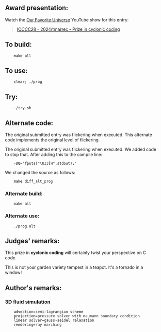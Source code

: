 ## Award presentation:

Watch the [Our Favorite Universe](https://www.youtube.com/@OurFavoriteUniverse)
YouTube show for this entry:

> [IOCCC28 - 2024/tmarrec - Prize in cyclonic coding](https://www.youtube.com/watch?v=dIDNZI55trg)


## To build:

``` <!---sh-->
    make all
```


## To use:

``` <!---sh-->
    clear; ./prog
```


## Try:

``` <!---sh-->
    ./try.sh
```


## Alternate code:

The original submitted entry was flickering when executed.  This alternate
code implements the original level of flickering.

The original submitted entry was flickering when executed. We added code to stop that.
After adding this to the compile line:

```
    -DQ='fputs("\033[H",stdout);'
```

We changed the source as follows:

``` <!---sh-->
    make diff_alt_prog
```


### Alternate build:

``` <!---sh-->
    make alt
```


### Alternate use:

``` <!---sh-->
    ./prog.alt
```


## Judges' remarks:

This prize in **cyclonic coding** will certainly twist your perspective on C code.

This is not your garden variety tempest in a teapot. It's a tornado in a window!


## Author's remarks:


### 3D fluid simulation

```
    advection=semi-lagrangian scheme
    projection=pressure solver with neumann boundary condition
    linear solver=gauss-seidel relaxation
    rendering=ray marching
```


<!--

    Copyright © 1984-2025 by Landon Curt Noll and Leonid A. Broukhis.  All Rights Reserved.

    You are free to share and adapt this file under the terms of this license:

        Creative Commons Attribution-ShareAlike 4.0 International (CC BY-SA 4.0)

    For more information, see:

        https://creativecommons.org/licenses/by-sa/4.0/

-->
